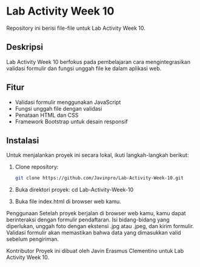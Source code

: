 # Lab Activity Week 10

Repository ini berisi file-file untuk Lab Activity Week 10.

## Deskripsi

Lab Activity Week 10 berfokus pada pembelajaran cara mengintegrasikan validasi formulir dan fungsi unggah file ke dalam aplikasi web.

## Fitur

- Validasi formulir menggunakan JavaScript
- Fungsi unggah file dengan validasi
- Penataan HTML dan CSS
- Framework Bootstrap untuk desain responsif

## Instalasi

Untuk menjalankan proyek ini secara lokal, ikuti langkah-langkah berikut:

1. Clone repository:

   ```bash
   git clone https://github.com/Javinpro/Lab-Activity-Week-10.git
2. Buka direktori proyek:
cd Lab-Activity-Week-10

3. Buka file index.html di browser web kamu.

Penggunaan
Setelah proyek berjalan di browser web kamu, kamu dapat berinteraksi dengan formulir pendaftaran. Isi bidang-bidang yang diperlukan, unggah foto dengan ekstensi .jpg atau .jpeg, dan kirim formulir. Validasi formulir akan memastikan bahwa data yang dimasukkan valid sebelum pengiriman.

Kontributor
Proyek ini dibuat oleh Javin Erasmus Clementino untuk Lab Activity Week 10.

